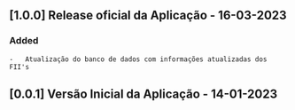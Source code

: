 ## [1.0.0] Release oficial da Aplicação - 16-03-2023

### Added
    -   Atualização do banco de dados com informações atualizadas dos FII's

## [0.0.1] Versão Inicial da Aplicação - 14-01-2023